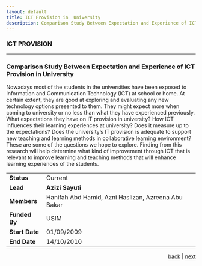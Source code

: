 ```yaml
---
layout: default
title: ICT Provision in  University
description: Comparison Study Between Expectation and Experience of ICT Provision in University.
---
```


### ICT PROVISION

* * *
<!--ICT PROVISION-->

### Comparison Study Between Expectation and Experience of ICT Provision in University

Nowadays  most  of  the  students  in  the  universities  have  been  exposed  to Information  and  Communication  Technology  (ICT)  at  school  or  home.  At  certain  extent, they are  good at exploring and evaluating any new technology options presented to them. They  might  expect  more  when  coming  to  university  or  no  less  than  what  they  have experienced previously. What expectations they have  on IT provision in  university? How ICT  influences  their  learning  experiences  at  university?  Does  it  measure  up  to  the expectations? Does the university’s IT provision is adequate to support new teaching and 
learning  methods in collaborative  learning environment?  These are  some  of the  questions we  hope  to  explore.  Finding  from  this  research  will  help  determine  what  kind  of improvement  through  ICT  that  is  relevant  to  improve  learning  and  teaching  methods  that 
will enhance learning experiences of the students. 

| | |
| ---- | --- |
| **Status** | Current |
| **Lead** | **Azizi Sayuti** |
| **Members** | Hanifah Abd Hamid, Azni Haslizan, Azreena Abu Bakar |
| **Funded By** | USIM |
| **Start Date** | 01/09/2009 |
| **End Date** | 14/10/2010 |

<p style="text-align: right;">
<a href="vein">back</a> | <a href="explorout">next</a> 
</p>
